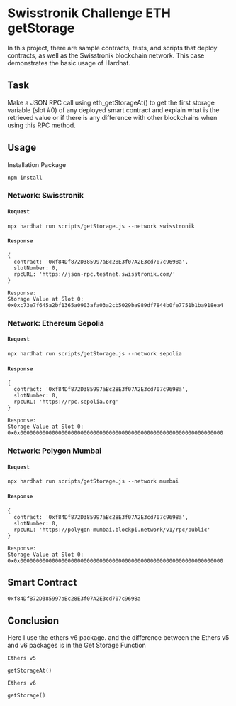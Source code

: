 # Swisstronik Challenge ETH getStorage

In this project, there are sample contracts, tests, and scripts that deploy contracts, as well as the Swisstronik blockchain network. This case demonstrates the basic usage of Hardhat.

## Task

Make a JSON RPC call using eth_getStorageAt() to get the first storage variable (slot #0) of any deployed smart contract and explain what is the retrieved value or if there is any difference with other blockchains when using this RPC method.

## Usage

Installation Package

```
npm install
```

### Network: Swisstronik

#### `Request`

```shell
npx hardhat run scripts/getStorage.js --network swisstronik
```

#### `Response`

```shell
{
  contract: '0xf84Df872D385997aBc28E3f07A2E3cd707c9698a',
  slotNumber: 0,
  rpcURL: 'https://json-rpc.testnet.swisstronik.com/'
}

Response:
Storage Value at Slot 0: 0x0xc73e7f645a2bf1365a0903afa03a2cb5029ba989df7844b0fe7751b1ba918ea4
```

### Network: Ethereum Sepolia

#### `Request`

```shell
npx hardhat run scripts/getStorage.js --network sepolia
```

#### `Response`

```shell
{
  contract: '0xf84Df872D385997aBc28E3f07A2E3cd707c9698a',
  slotNumber: 0,
  rpcURL: 'https://rpc.sepolia.org'
}

Response:
Storage Value at Slot 0: 0x0x0000000000000000000000000000000000000000000000000000000000000000
```

### Network: Polygon Mumbai

#### `Request`

```shell
npx hardhat run scripts/getStorage.js --network mumbai
```

#### `Response`

```shell
{
  contract: '0xf84Df872D385997aBc28E3f07A2E3cd707c9698a',
  slotNumber: 0,
  rpcURL: 'https://polygon-mumbai.blockpi.network/v1/rpc/public'
}

Response:
Storage Value at Slot 0: 0x0x0000000000000000000000000000000000000000000000000000000000000000
```

## Smart Contract

```
0xf84Df872D385997aBc28E3f07A2E3cd707c9698a 
```

## Conclusion

Here I use the ethers v6 package. and the difference between the Ethers v5 and v6 packages is in the Get Storage Function

`Ethers v5`

```
getStorageAt()
```

`Ethers v6`

```
getStorage()
```

